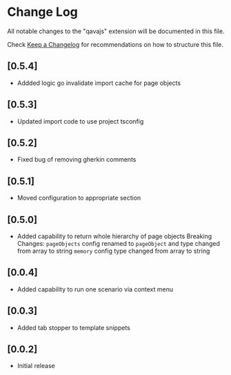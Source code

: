 # Change Log

All notable changes to the "qavajs" extension will be documented in this file.

Check [Keep a Changelog](http://keepachangelog.com/) for recommendations on how to structure this file.

## [0.5.4]

- Addded logic go invalidate import cache for page objects
  
## [0.5.3]

- Updated import code to use project tsconfig
  
## [0.5.2]

- Fixed bug of removing gherkin comments

## [0.5.1]

- Moved configuration to appropriate section

## [0.5.0]

- Added capability to return whole hierarchy of page objects
Breaking Changes:
`pageObjects` config renamed to `pageObject` and type changed from array to string
`memory` config type changed from array to string

## [0.0.4]

- Added capability to run one scenario via context menu

## [0.0.3]

- Added tab stopper to template snippets

## [0.0.2]

- Initial release
